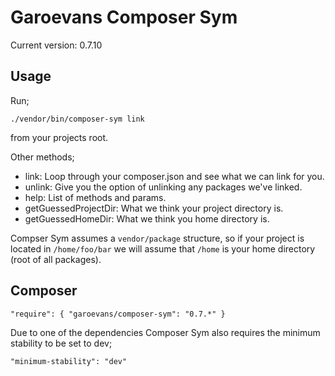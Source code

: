 # Garoevans Composer Sym

Current version: 0.7.10

## Usage

Run;

`./vendor/bin/composer-sym link`

from your projects root.

Other methods;
- link: Loop through your composer.json and see what we can link for you.
- unlink: Give you the option of unlinking any packages we've linked.
- help: List of methods and params.
- getGuessedProjectDir: What we think your project directory is.
- getGuessedHomeDir: What we think you home directory is.

Compser Sym assumes a `vendor/package` structure, so if your project is located in `/home/foo/bar` we will assume that `/home` is your home directory (root of all packages).

## Composer

`"require": {
  "garoevans/composer-sym": "0.7.*"
}`

Due to one of the dependencies Composer Sym also requires the minimum stability to be set to dev;

`"minimum-stability": "dev"`
